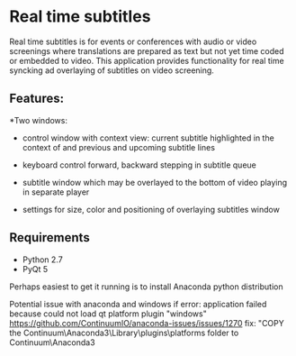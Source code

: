
Real time subtitles
======


Real time subtitles is for events or conferences with audio or video screenings where translations are prepared as text but not yet time coded or embedded to video.
This application provides functionality for real time syncking ad overlaying of subtitles on video screening.

Features:
-------

*Two windows:
  * control window with context view: current subtitle highlighted in the context of and previous and upcoming subtitle lines
  * keyboard control forward, backward stepping in subtitle queue
  * subtitle window which may be overlayed to the bottom of video playing in separate player

* settings for size, color and positioning of overlaying subtitles window


Requirements
-------
* Python 2.7
* PyQt 5

Perhaps easiest to get it running is to install Anaconda python distribution


Potential issue with anaconda and windows
if error: application failed because could not load qt platform plugin "windows"
 https://github.com/ContinuumIO/anaconda-issues/issues/1270
fix:  "COPY the Continuum\Anaconda3\Library\plugins\platforms
folder to Continuum\Anaconda3
